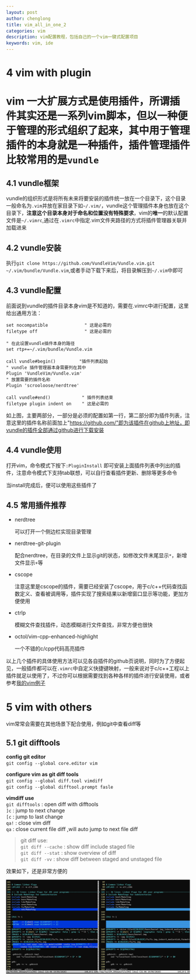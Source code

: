 ```yaml
---  
layout: post  
author: chenglong  
title: vim_all_in_one_2  
categories: vim
description: vim配置教程，包括自己的一个vim一键式配置项目
keywords: vim, ide
---  
```


# 4 vim with plugin  
vim 一大扩展方式是使用插件，所谓插件其实还是一系列vim脚本，但以一种便于管理的形式组织了起来，其中用于管理插件的本身就是一种插件，插件管理插件比较常用的是`vundle`  
======

## 4.1 vundle框架  

vundle的组织形式是将所有未来将要安装的插件统一放在一个目录下，这个目录一般命名为`.vim`并放在家目录下如`~/.vim/`，vundle这个管理插件本身也放在这个目录下，**注意这个目录本身对于命名和位置没有特殊要求**，vim的**唯一**的默认配置文件是`~/.vimrc`,通过在`.vimrc`中指定.vim文件夹路径的方式将插件管理器关联并加载进来  

## 4.2 vundle安装  

执行`git clone https://github.com/VundleVim/Vundle.vim.git ~/.vim/bundle/Vundle.vim`,或者手动下载下来后，将目录解压到`~/.vim`中即可  

## 4.3 vundle配置  

前面说到vundle的插件目录本身vim是不知道的，需要在.vimrc中进行配置，这里给出通用方法：  

```shell  
set nocompatible              " 这是必需的  
filetype off                  " 这是必需的  

" 在此设置vundle插件本身的路径  
set rtp+=~/.vim/bundle/Vundle.vim  

call vundle#begin()			"插件列表起始  
" vundle 插件管理器本身需要列在其中  
Plugin 'VundleVim/Vundle.vim'  
" 放置需要的插件名称  
Plugin 'scrooloose/nerdtree'  

call vundle#end()            " 插件列表结束  
filetype plugin indent on    " 这是必需的  

```  



如上图，主要两部分，一部分是必须的配置如第一行，第二部分即为插件列表，注意这里的插件名称前面加上"https://github.com/"即为该插件在github上地址，即vundle的插件全部通过github进行下载安装  

## 4.4 vundle使用  

打开vim，命令模式下按下`:PluginInstall` 即可安装上面插件列表中列出的插件，注意命令模式下支持tab联想，可以自行查看插件更新、删除等更多命令  

当install完成后，便可以使用这些插件了  



## 4.5 常用插件推荐  

- nerdtree  

  可以打开一个侧边栏实现目录管理  

- nerdtree-git-plugin  

  配合nerdtree，在目录的文件上显示git的状态，如修改文件末尾显示`*`，新增文件显示`+`等  

- cscope  

  注意这里是cscope的插件，需要已经安装了cscope，用于c/c++代码查找函数定义、查看被调用等，插件实现了搜索结果以新增窗口显示等功能，更加方便使用  

- ctrlp  

  模糊文件查找插件，动态模糊进行文件查找，非常方便也很快  

- octol/vim-cpp-enhanced-highlight  

  一个不错的c/cpp代码高亮插件  

以上几个插件的具体使用方法可以见各自插件的github页说明，同时为了方便起见，一般插件都可以在`.vimrc`中自定义快捷键映射，一般来说对于c/c++工程以上插件就足以使用了，不过你可以根据需要找到各种各样的插件进行安装使用，或者参考[我的vim例子](https://github.com/cheng3100/myvim/)  



# 5 vim with others  

vim常常会需要在其他场景下配合使用，例如git中查看diff等  

## 5.1 git difftools  
**config git editor**  
`git config --global core.editor vim`  

**configure vim as git diff tools**  
`git config --global diff.tool vimdiff`  
`git config --global difftool.prompt fasle`  

**vimdiff use**  
`git difftools` : open diff with difftools  
`]c` : jump to next change  
`[c` : jump to last change  
`qa!` : close vim diff  
`qa` : close current file diff ,will auto jump to next file diff  

> git diff use:  
> `git diff --cache` : show diff include staged file  
> `git diff --stat`  : show overview of diff  
> `git diff -vv` : show diff between staged and unstaged file  

效果如下，还是非常方便的  

![image-20200519210746252](/pic/2020/05/image-20200519210746252.png)  
